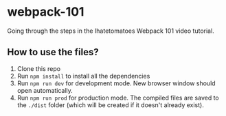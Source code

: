 # webpack-101
Going through the steps in the Ihatetomatoes Webpack 101 video tutorial.

## How to use the files?

1. Clone this repo
2. Run `npm install` to install all the dependencies
3. Run `npm run dev` for development mode. New browser window should open automatically.
4. Run `npm run prod` for production mode. The compiled files are saved to the `./dist` folder (which will be created if it doesn't already exist).
